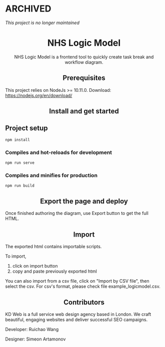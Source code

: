 # ARCHIVED

*This project is no longer maintained*

<div align="center">
  <h1>NHS Logic Model</h1>
  <p>NHS Logic Model is a frontend tool to quickly create task break and workflow diagram.</p>
</div>


<h2 align="center">Prerequisites</h2>

This project relies on NodeJs >= 10.11.0. Download: https://nodejs.org/en/download/


<h2 align="center">Install and get started</h2>

## Project setup
```
npm install
```

### Compiles and hot-reloads for development
```
npm run serve
```

### Compiles and minifies for production
```
npm run build
```


<h2 align="center">Export the page and deploy</h2>

Once finished authoring the diagram, use Export button to get the full HTML.


<h2 align="center">Import</h2>

The exported html contains importable scripts.

To import,

1. click on import button
2. copy and paste previously exported html

You can also import from a csv file, click on "Import by CSV file", then select the csv. For csv's format, please check file example_logicmodel.csv.


<h2 align="center">Contributors</h2>

KD Web is a full service web design agency based in London. We craft beautiful, engaging websites and deliver successful SEO campaigns.

Developer: Ruichao Wang

Designer: Simeon Artamonov
